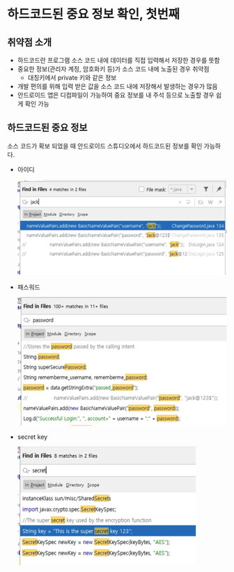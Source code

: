 # 하드코드된 중요 정보 확인, 첫번째

## 취약점 소개

- 하드코드란 프로그램 소스 코드 내에 데이터를 직접 입력해서 저장한 경우를 뜻함
- 중요한 정보(관리자 계정, 암호화키 등)가 소스 코드 내에 노출된 경우 취약점
    - 대칭키에서 private 키와 같은 정보
- 개발 편의를 위해 입력 받은 값을 소스 코드 내에 저장해서 발생하는 경우가 많음
- 안드로이드 앱은 디컴파일이 가능하여 중요 정보를 내 주석 등으로 노출할 경우 쉽게 확인 가능

## 하드코드된 중요 정보

소스 코드가 확보 되었을 때 안드로이드 스튜디오에서 하드코드된 정보를 확인 가능하다.

- 아이디
    
    ![Untitled](/Resources/03/ch.01/1.png)
    
- 패스워드
    
    ![Untitled](/Resources/03/ch.01/2.png)
    
- secret key
    
    ![Untitled](/Resources/03/ch.01/3.png)